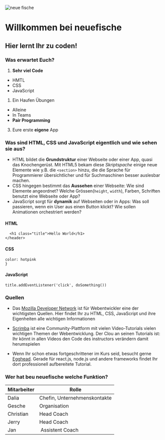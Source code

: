 ![neue fische](https://www.neuefische.de/static/neuefische-gmbh-logo.svg) 

# Willkommen bei neuefische

## Hier lernt Ihr zu coden!

### Was erwartet Euch?
1. **Sehr viel Code**
- HMTL
- CSS
- JavaScript
1. Ein Haufen Übungen
- Alleine
- In Teams
- **Pair Programming**
3. Eure erste **eigene** App

### Was sind HTML, CSS und JavaScript eigentlich und wie sehen sie aus?
- HTML bildet die **Grundstruktur** einer Webseite oder einer App, quasi das Knochengerüst. Mit HTML5 bekam diese *Skriptspache* einige neue Elemente wie y.B. die `<section>` hinzu, die die Sprache für Programmierer übersichtlicher und für Suchmaschinen besser auslesbar machen.
- CSS hingegen bestimmt das **Aussehen** einer Webseite: Wie sind Elemente angeordnet? Welche Grössen(`height`, `width`), Farben, Schriften benutzt eine Webseite oder App?
- JavaScript sorgt für **dynamik** auf Webseiten oder in Apps: Was soll passieren, wenn ein User aus einen Button klickt? Wie sollen Animationen orchestriert werden?  
#### **HTML**

```<header>
  <h1 class="title">Hello World</h1>
</header>
```

#### **CSS**

```.title {
color: hotpink
}
```

#### **JavaScript**

`title.addEventListener('click', doSomething())`
### Quellen

- Das [Mozilla Developer Network](https://developer.mozilla.org/) ist für Webentwickler eine der wichtigsten Quellen. Hier findet Ihr zu HTML, CSS, JavaScript und ihre Eigenheiten alle wichtigen Informationen
- [Scrimba](https://scrimba.com) ist eine Community-Plattform mit vielen Video-Tutorials vielen wichtigen Themen der Webentwicklung. Der Clou an seinen Tutorials ist: Ihr könnt in allen Videos den Code des instructors verändern damit herumspielen

- Wenn Ihr schon etwas fortgeschrittener im Kurs seid, besucht gerne [Egghead](https://egghead.io). Gerade für react.js, node.js und andere frameworks findet Ihr dort professionell aufbereitete Tutorial.

### Wer hat beu neuefische welche Funktion?

Mitarbeiter | Rolle |
 ------ | ------ |
 Dalia | Chefin, Unternehmenskontakte |
Gesche | Organisation  
 Christian | Head Coach  
 Jerry | Head Coach  
 Jan | Assistent Coach
